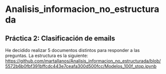 # Analisis_informacion_no_estructurada
## Práctica 2: Clasificación de emails 
He decidido realizar 5 documentos distintos para responder a las preguntas. La estructura es la siguiente: 
https://github.com/martallanos/Analisis_informacion_no_estructurada/blob/5572b6b0fbf391bffcdc443e7ceafa300d500fcc/Modelos_100f_stop.ipynb
